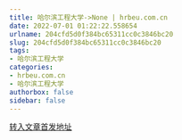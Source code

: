 ```yaml
---
title: 哈尔滨工程大学->None | hrbeu.com.cn
date: 2022-07-01 01:22:22.558654
urlname: 204cfd5d0f384bc65311cc0c3846bc20
slug: 204cfd5d0f384bc65311cc0c3846bc20
tags: 
- 哈尔滨工程大学
categories:
- hrbeu.com.cn
- 哈尔滨工程大学
authorbox: false
sidebar: false
---
```





[转入文章首发地址](https://www.chinahlj.cn/news/577526.html)